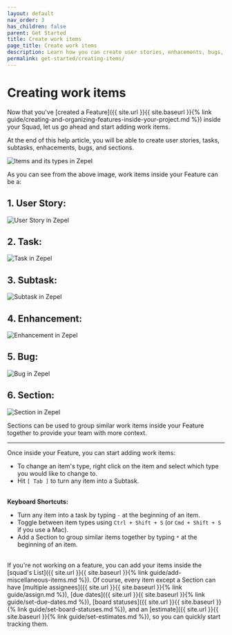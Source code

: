 ```yaml
---
layout: default
nav_order: 3
has_children: false
parent: Get Started
title: Create work items
page_title: Create work items
description: Learn how you can create user stories, enhacements, bugs, tasks, and subtasks inside your Feature.
permalink: get-started/creating-items/
---
```

# Creating work items

Now that you've [created a Feature]({{ site.url }}{{ site.baseurl }}{% link guide/creating-and-organizing-features-inside-your-project.md %}) inside your Squad, let us go ahead and start adding work items.

At the end of this help article, you will be able to create user stories, tasks, subtasks, enhacements, bugs, and sections.

![Items and its types in Zepel](/guide/assets/uploads/zepel-items.png "Items in Zepel")

As you can see from the above image, work items inside your Feature can be a:

## 1. User Story:

![User Story in Zepel](/guide/assets/uploads/zepel-user-story.png "User Story in Zepel")

## 2. Task:

![Task in Zepel](/guide/assets/uploads/zepel-task.png "Task in Zepel")

## 3. Subtask:

![Subtask in Zepel](/guide/assets/uploads/zepel-subtask.png "Subtask in Zepel")

## 4. Enhancement:

![Enhancement in Zepel](/guide/assets/uploads/zepel-enhancement.png "Enhancement in Zepel")

## 5. Bug:

![Bug in Zepel](/guide/assets/uploads/zepel-bug.png "Bug in Zepel")

## 6. Section:

![Section in Zepel](/guide/assets/uploads/zepel-section.png "User Story in Zepel")

Sections can be used to group similar work items inside your Feature together to provide your team with more context.

---

Once inside your Feature, you can start adding work items:

- To change an item's type, right click on the item and select which type you would like to change to.
- Hit ```[ Tab ]``` to turn any item into a Subtask.
<br><br>

__Keyboard Shortcuts:__

- Turn any item into a task by typing ```-``` at the beginning of an item.
- Toggle between item types using ```Ctrl + Shift + S``` (or ````Cmd + Shift + S```` if you use a Mac).
- Add a Section to group similar items together by typing ```*``` at the beginning of an item.
<br><br>

If you're not working on a feature, you can add your items inside the [squad's List]({{ site.url }}{{ site.baseurl }}{% link guide/add-miscellaneous-items.md %}). Of course, every item except a Section can have [multiple assignees]({{ site.url }}{{ site.baseurl }}{% link guide/assign.md %}), [due dates]({{ site.url }}{{ site.baseurl }}{% link guide/set-due-dates.md %}), [board statuses]({{ site.url }}{{ site.baseurl }}{% link guide/set-board-statuses.md %}), and an [estimate]({{ site.url }}{{ site.baseurl }}{% link guide/set-estimates.md %}), so you can quickly start tracking them.